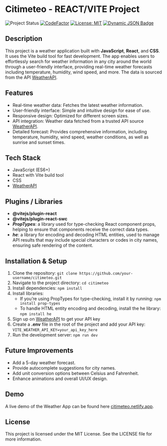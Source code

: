 # Citimeteo - REACT/VITE Project

![Project Status](https://img.shields.io/badge/Status-in%20progress-orange?style=flat-square)
[![CodeFactor](https://www.codefactor.io/repository/github/lindabgaa/citimeteo/badge?style=flat-square)](https://www.codefactor.io/repository/github/lindabgaa/citimeteo)
[![License: MIT](https://img.shields.io/badge/License-MIT-blue?style=flat-square)](LICENSE)
[![Dynamic JSON Badge](https://img.shields.io/badge/dynamic/json?url=https%3A%2F%2Fcitimeteo.netlify.app%2F.netlify%2Ffunctions%2FgetApiStatus&query=%24.message&style=for-the-badge&label=API%20Status&color=%24.color)](https://stats.uptimerobot.com/Upe7finkYZ/797784086)

## Description

This project is a weather application built with **JavaScript**, **React**, and **CSS**. It uses the Vite build tool for fast development. The app enables users to effortlessly search for weather information in any city around the world through a user-friendly interface, providing real-time weather forecasts including temperature, humidity, wind speed, and more.
The data is sourced from the API [WeatherAPI](https://www.weatherapi.com/).

## Features

- Real-time weather data: Fetches the latest weather information.
- User-friendly interface: Simple and intuitive design for ease of use.
- Responsive design: Optimized for different screen sizes.
- API integration: Weather data fetched from a trusted API source [WeatherAPI](https://www.weatherapi.com/).
- Detailed forecast: Provides comprehensive information, including temperature, humidity, wind speed, weather conditions, as well as sunrise and sunset times.

## Tech Stack

- JavaScript (ES6+)
- React with Vite build tool
- CSS
- [WeatherAPI](https://www.weatherapi.com/)

## Plugins / Libraries

- **@vitejs/plugin-react**
- **@vitejs/plugin-react-swc**
- **_PropTypes_**: a library used for type-checking React component props, helping to ensure that components receive the correct data types.
- **_he_**: a library for encoding and decoding HTML entities, used to manage API results that may include special characters or codes in city names, ensuring safe rendering of the content.

## Installation & Setup

1. Clone the repository: `git clone https://github.com/your-username/citimeteo.git`
2. Navigate to the project directory: `cd citimeteo`
3. Install dependencies: `npm install`
4. Install libraries:
   - If you’re using PropTypes for type-checking, install it by running: `npm install prop-types`
   - To handle HTML entity encoding and decoding, install the he library: `npm install he`
5. Sign up on [WeatherAPI](https://www.weatherapi.com/) to get your API key
6. Create a **.env** file in the root of the project and add your API key: `VITE_WEATHER_API_KEY=your_api_key_here`
7. Run the development server: `npm run dev`

## Future Improvements

- Add a 5-day weather forecast.
- Provide autocomplete suggestions for city names.
- Add unit conversion options between Celsius and Fahrenheit.
- Enhance animations and overall UI/UX design.

## Demo

A live demo of the Weather App can be found here [citimeteo.netlify.app](https://citimeteo.netlify.app/).

## License

This project is licensed under the MIT License. See the LICENSE file for more information.
